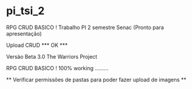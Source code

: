 # pi_tsi_2

RPG CRUD BASICO ! 
Trabalho PI 2 semestre Senac (Pronto para apresentação)

Upload CRUD *** OK *** 

Versào Beta 3.0
The Warriors Project 

RPG CRUD BASICO !
100% working .........



** Verificar permissões de pastas para poder fazer upload de imagens **


